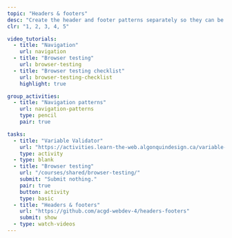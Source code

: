 ```yaml
---
topic: "Headers & footers"
desc: "Create the header and footer patterns separately so they can be tested and reused."
clr: "1, 2, 3, 4, 5"

video_tutorials:
  - title: "Navigation"
    url: navigation
  - title: "Browser testing"
    url: browser-testing
  - title: "Browser testing checklist"
    url: browser-testing-checklist
    highlight: true

group_activities:
  - title: "Navigation patterns"
    url: navigation-patterns
    type: pencil
    pair: true

tasks:
  - title: "Variable Validator"
    url: "https://activities.learn-the-web.algonquindesign.ca/variable-validator/"
    type: activity
  - type: blank
  - title: "Browser testing"
    url: "/courses/shared/browser-testing/"
    submit: "Submit nothing."
    pair: true
    button: activity
    type: basic
  - title: "Headers & footers"
    url: "https://github.com/acgd-webdev-4/headers-footers"
    submit: show
  - type: watch-videos
---
```

